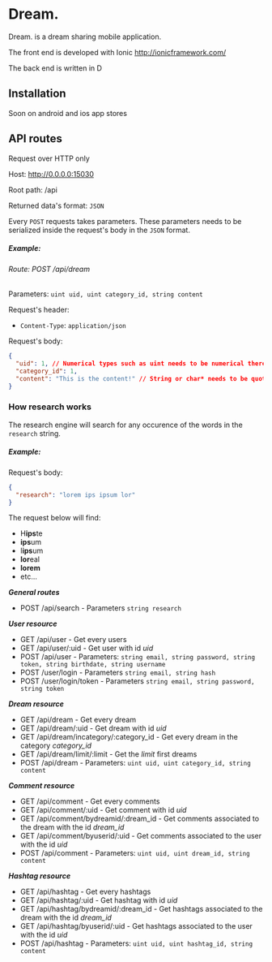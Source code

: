 Dream.
=========

Dream. is a dream sharing mobile application.

The front end is developed with Ionic http://ionicframework.com/

The back end is written in D

Installation
--------------

Soon on android and ios app stores

API routes
--------------

Request over HTTP only


Host: http://0.0.0.0:15030

Root path: /api

Returned data's format: `JSON`

Every `POST` requests takes parameters.
These parameters needs to be serialized inside the request's body
in the `JSON` format.

##### Example:
###### Route: POST /api/dream
Parameters: `uint uid, uint category_id, string content`

Request's header:
* `Content-Type`: `application/json`

Request's body:
```json
{
  "uid": 1, // Numerical types such as uint needs to be numerical there too
  "category_id": 1,
  "content": "This is the content!" // String or char* needs to be quoted
}
```

### How research works

The research engine will search for any occurence of the words in the `research`
string.

##### Example:

Request's body:
```json
{
  "research": "lorem ips ipsum lor"
}
```
The request below will find:
* H**ips**te
* **ips**um
* l**ips**um
* **lor**eal
* **lorem**
* etc...

***General routes***
* POST /api/search - Parameters `string research`

***User resource***
* GET /api/user - Get every users
* GET /api/user/:uid - Get user with id *uid*
* POST /api/user - Parameters: `string email, string password, string token, string birthdate, string username`
* POST /user/login - Parameters `string email, string hash`
* POST /user/login/token - Parameters `string email, string password, string token`

***Dream resource***
* GET /api/dream - Get every dream
* GET /api/dream/:uid - Get dream with id *uid*
* GET /api/dream/incategory/:category_id - Get every dream in the category *category_id*
* GET /api/dream/limit/:limit - Get the *limit* first dreams
* POST /api/dream - Parameters: `uint uid, uint category_id, string content`

***Comment resource***
* GET /api/comment - Get every comments
* GET /api/comment/:uid - Get comment with id *uid*
* GET /api/comment/bydreamid/:dream_id - Get comments associated to the dream with the id *dream_id*
* GET /api/comment/byuserid/:uid - Get comments associated to the user with the id *uid*
* POST /api/comment - Parameters: `uint uid, uint dream_id, string content`


***Hashtag resource***
* GET /api/hashtag - Get every hashtags
* GET /api/hashtag/:uid - Get hashtag with id *uid*
* GET /api/hashtag/bydreamid/:dream_id - Get hashtags associated to the dream with the id *dream_id*
* GET /api/hashtag/byuserid/:uid - Get hashtags associated to the user with the id *uid*
* POST /api/hashtag - Parameters: `uint uid, uint hashtag_id, string content`
